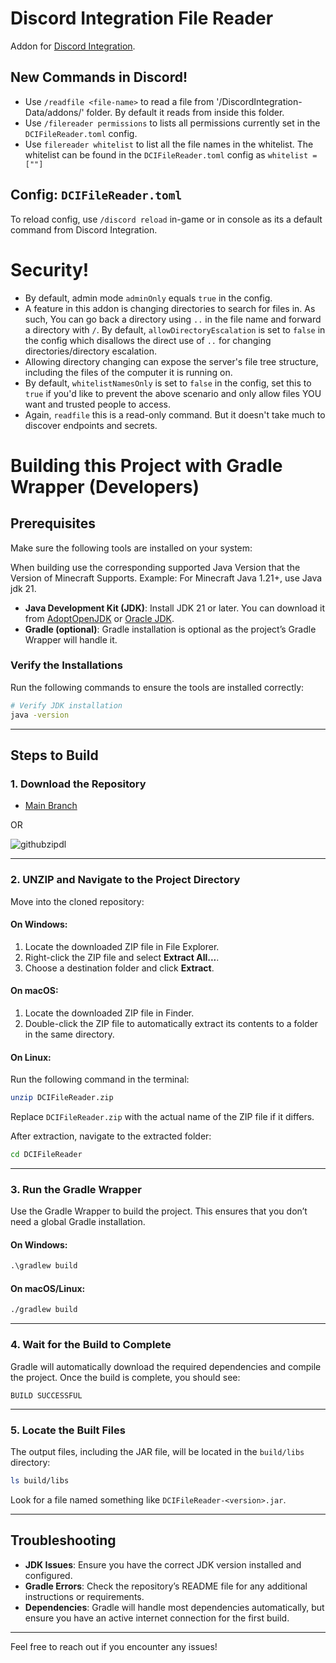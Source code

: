 # Discord Integration File Reader
Addon for [Discord Integration](https://modrinth.com/plugin/dcintegration). 

## New Commands in Discord!
- Use `/readfile <file-name>` to read a file from '/DiscordIntegration-Data/addons/' folder. By default it reads from inside this folder.
- Use `/filereader permissions` to lists all permissions currently set in the `DCIFileReader.toml` config.
- Use `filereader whitelist` to list all the file names in the whitelist. The whitelist can be found in the `DCIFileReader.toml` config as `whitelist = [""]`

## Config: `DCIFileReader.toml`
To reload config, use `/discord reload` in-game or in console as its a default command from Discord Integration.

# Security!
- By default, admin mode `adminOnly` equals `true` in the config.
- A feature in this addon is changing directories to search for files in. As such, You can go back a directory using `..` in the file name and forward a directory with `/`. By default, `allowDirectoryEscalation` is set to `false` in the config which disallows the direct use of `..` for changing directories/directory escalation.
- Allowing directory changing can expose the server's file tree structure, including the files of the computer it is running on.
- By default, `whitelistNamesOnly` is set to `false` in the config, set this to `true` if you'd like to prevent the above scenario and only allow files YOU want and trusted people to access.
- Again, `readfile` this is a read-only command. But it doesn't take much to discover endpoints and secrets.

# Building this Project with Gradle Wrapper (Developers)

## Prerequisites
Make sure the following tools are installed on your system:

When building use the corresponding supported Java Version that the Version of Minecraft Supports. Example: For Minecraft Java 1.21+, use Java jdk 21.
- **Java Development Kit (JDK)**: Install JDK 21 or later. You can download it from [AdoptOpenJDK](https://adoptopenjdk.net/) or [Oracle JDK](https://www.oracle.com/java/technologies/javase-downloads.html).
- **Gradle (optional)**: Gradle installation is optional as the project’s Gradle Wrapper will handle it.

### Verify the Installations
Run the following commands to ensure the tools are installed correctly:

```bash
# Verify JDK installation
java -version
```

---

## Steps to Build

### 1. Download the Repository
- [Main Branch](https://github.com/tbyt/dcifilereader/archive/refs/heads/main.zip)

OR

![githubzipdl](https://github.com/user-attachments/assets/93737238-b15f-4c39-a90b-e648a468c960)

---

### 2. UNZIP and Navigate to the Project Directory
Move into the cloned repository:

#### On Windows:
1. Locate the downloaded ZIP file in File Explorer.
2. Right-click the ZIP file and select **Extract All...**.
3. Choose a destination folder and click **Extract**.

#### On macOS:
1. Locate the downloaded ZIP file in Finder.
2. Double-click the ZIP file to automatically extract its contents to a folder in the same directory.

#### On Linux:
Run the following command in the terminal:
```bash
unzip DCIFileReader.zip
```
Replace `DCIFileReader.zip` with the actual name of the ZIP file if it differs.

After extraction, navigate to the extracted folder:
```bash
cd DCIFileReader
```

---

### 3. Run the Gradle Wrapper
Use the Gradle Wrapper to build the project. This ensures that you don’t need a global Gradle installation.

#### On Windows:
```cmd
.\gradlew build
```

#### On macOS/Linux:
```bash
./gradlew build
```

---

### 4. Wait for the Build to Complete
Gradle will automatically download the required dependencies and compile the project. Once the build is complete, you should see:

```
BUILD SUCCESSFUL
```

---

### 5. Locate the Built Files
The output files, including the JAR file, will be located in the `build/libs` directory:

```bash
ls build/libs
```

Look for a file named something like `DCIFileReader-<version>.jar`.

---

## Troubleshooting

- **JDK Issues**: Ensure you have the correct JDK version installed and configured.
- **Gradle Errors**: Check the repository’s README file for any additional instructions or requirements.
- **Dependencies**: Gradle will handle most dependencies automatically, but ensure you have an active internet connection for the first build.

---

Feel free to reach out if you encounter any issues!
